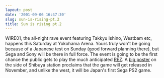 ```yaml
---
layout: post
date: '2001-09-06 16:47:30'
slug: sun-is-rising-pt.2
title: Sun is rising pt.2
---
```


WIRE01, the all-night rave event featuring Takkyu Ishino, Westbam etc, happens this Saturday at Yokohama Arena. Yours truly won't be going because of a Japanese test on Sunday (good forward planning there), but Sega and Sony will be there in full force. The event is going to be the first chance the public gets to play the much anticipated [REZ](http://www.u-ga.com/rez/index.html). A [big poster](http://www.u-ga.com/rez/img/kanban010905.jpg) on the side of Shibuya station proclaims that the game will get released in November, and unlike the west, it will be Japan's first Sega PS2 game.